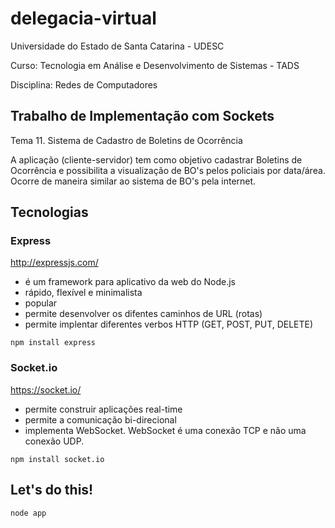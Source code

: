 # delegacia-virtual

Universidade do Estado de Santa Catarina - UDESC

Curso: Tecnologia em Análise e Desenvolvimento de Sistemas - TADS

Disciplina: Redes de Computadores

## Trabalho de Implementação com Sockets

Tema 11. Sistema de Cadastro de Boletins de Ocorrência

A aplicação (cliente-servidor) tem como objetivo cadastrar Boletins de Ocorrência 
e possibilita a visualização de BO's pelos policiais por data/área.
Ocorre de maneira similar ao sistema de BO's pela internet.

## Tecnologias

### Express
http://expressjs.com/
* é um framework para aplicativo da web do Node.js 
* rápido, flexível e minimalista 
* popular
* permite desenvolver os difentes caminhos de URL (rotas)
* permite implentar diferentes verbos HTTP (GET, POST, PUT, DELETE)

```
npm install express
```

### Socket.io
https://socket.io/
* permite construir aplicações real-time
* permite a comunicação bi-direcional
* implementa WebSocket. WebSocket é uma conexão TCP e não uma conexão UDP. 

```
npm install socket.io
```
## Let's do this!

```
node app
```

